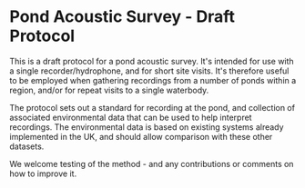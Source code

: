 # Pond Acoustic Survey - Draft Protocol

This is a draft protocol for a pond acoustic survey.  It's intended for use with a single recorder/hydrophone, and for short site visits. 
It's therefore useful to be employed when gathering recordings from a number of ponds within a region, and/or for repeat visits to a single waterbody.

The protocol sets out a standard for recording at the pond, and collection of associated environmental data that can be used to help interpret recordings.
The environmental data is based on existing systems already implemented in the UK, and should allow comparison with these other datasets.

We welcome testing of the method - and any contributions or comments on how to improve it. 
